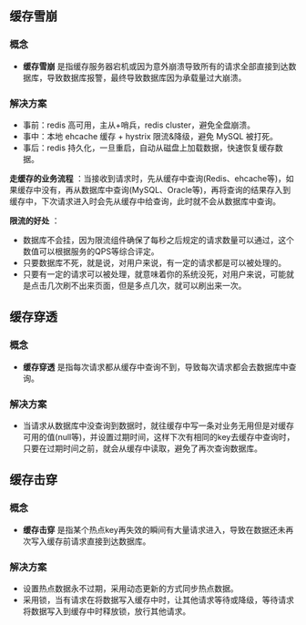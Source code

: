 ## 缓存雪崩

### **概念**
- **缓存雪崩** 是指缓存服务器宕机或因为意外崩溃导致所有的请求全部直接到达数据库，导致数据库报警，最终导致数据库因为承载量过大崩溃。

### **解决方案**
- 事前：redis 高可用，主从+哨兵，redis cluster，避免全盘崩溃。
- 事中：本地 ehcache 缓存 + hystrix 限流&降级，避免 MySQL 被打死。
- 事后：redis 持久化，一旦重启，自动从磁盘上加载数据，快速恢复缓存数据。

**走缓存的业务流程** ：当接收到请求时，先从缓存中查询(Redis、ehcache等)，如果缓存中没有，再从数据库中查询(MySQL、Oracle等)，再将查询的结果存入到缓存中，下次请求进入时会先从缓存中给查询，此时就不会从数据库中查询。

 **限流的好处** ：
- 数据库不会挂，因为限流组件确保了每秒之后规定的请求数量可以通过，这个数值可以根据服务的QPS等综合评定。
- 只要数据库不死，就是说，对用户来说，有一定的请求都是可以被处理的。
- 只要有一定的请求可以被处理，就意味着你的系统没死，对用户来说，可能就是点击几次刷不出来页面，但是多点几次，就可以刷出来一次。

## 缓存穿透
### **概念**
- **缓存穿透** 是指每次请求都从缓存中查询不到，导致每次请求都会去数据库中查询。

### **解决方案**
- 当请求从数据库中没查询到数据时，就往缓存中写一条对业务无用但是对缓存可用的值(null等)，并设置过期时间，这样下次有相同的key去缓存中查询时，只要在过期时间之前，就会从缓存中读取，避免了再次查询数据库。

## 缓存击穿

### **概念**
- **缓存击穿** 是指某个热点key再失效的瞬间有大量请求进入，导致在数据还未再次写入缓存前请求直接到达数据库。

### **解决方案**
- 设置热点数据永不过期，采用动态更新的方式同步热点数据。
- 采用锁，当有请求在将数据写入缓存中时，让其他请求等待或降级，等待请求将数据写入到缓存中时释放锁，放行其他请求。
